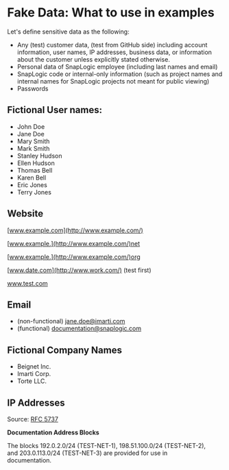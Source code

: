 # Fake Data: What to use in examples

Let's define sensitive data as the following:

* Any \(test\) customer data, \(test from GitHub side\) including account information, user names, IP addresses, business data, or information about the customer unless explicitly stated otherwise.
* Personal data of SnapLogic employee \(including last names and email\)
* SnapLogic code or internal-only information \(such as project names and internal names for SnapLogic projects not meant for public viewing\)
* Passwords

## Fictional User names:

* John Doe
* Jane Doe
* Mary Smith
* Mark Smith
* Stanley Hudson
* Ellen Hudson
* Thomas Bell
* Karen Bell
* Eric Jones
* Terry Jones

## Website

[www.example.com](http://www.example.com/)

[www.example.](http://www.example.com/)net

[www.example.](http://www.example.com/)org

[www.date.com](http://www.work.com/) \(test first\)

www.test.com

## Email

* \(non-functional\) jane.doe@imarti.com
* \(functional\) [documentation@snaplogic.com](mailto:documentation@snaplogic.com)

## Fictional Company Names

* Beignet Inc.
* Imarti Corp.
* Torte LLC.

## IP Addresses

Source: [RFC 5737](https://tools.ietf.org/html/rfc5737)

**Documentation Address Blocks**

The blocks 192.0.2.0/24 \(TEST-NET-1\), 198.51.100.0/24 \(TEST-NET-2\),  
and 203.0.113.0/24 \(TEST-NET-3\) are provided for use in  
documentation.

